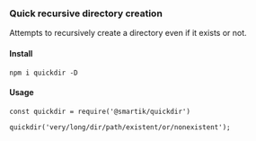 ### Quick recursive directory creation

Attempts to recursively create a directory even if it exists or not. 

#### Install
```
npm i quickdir -D
``` 

#### Usage
```
const quickdir = require('@smartik/quickdir')

quickdir('very/long/dir/path/existent/or/nonexistent');
```
